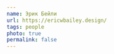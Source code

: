 ```yaml
---
name: Эрик Бейли
url: https://ericwbailey.design/
tags: people
photo: true
permalink: false
---
```

